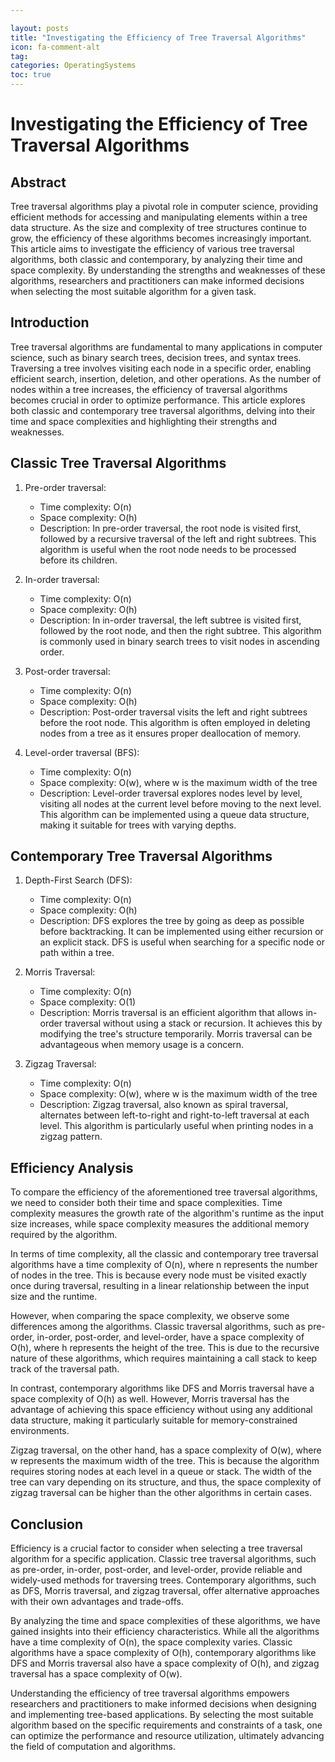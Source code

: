 ```yaml
---

layout: posts
title: "Investigating the Efficiency of Tree Traversal Algorithms"
icon: fa-comment-alt
tag:      
categories: OperatingSystems
toc: true
---
```




# Investigating the Efficiency of Tree Traversal Algorithms

## Abstract

Tree traversal algorithms play a pivotal role in computer science, providing efficient methods for accessing and manipulating elements within a tree data structure. As the size and complexity of tree structures continue to grow, the efficiency of these algorithms becomes increasingly important. This article aims to investigate the efficiency of various tree traversal algorithms, both classic and contemporary, by analyzing their time and space complexity. By understanding the strengths and weaknesses of these algorithms, researchers and practitioners can make informed decisions when selecting the most suitable algorithm for a given task.

## Introduction

Tree traversal algorithms are fundamental to many applications in computer science, such as binary search trees, decision trees, and syntax trees. Traversing a tree involves visiting each node in a specific order, enabling efficient search, insertion, deletion, and other operations. As the number of nodes within a tree increases, the efficiency of traversal algorithms becomes crucial in order to optimize performance. This article explores both classic and contemporary tree traversal algorithms, delving into their time and space complexities and highlighting their strengths and weaknesses.

## Classic Tree Traversal Algorithms

1. Pre-order traversal:
   - Time complexity: O(n)
   - Space complexity: O(h)
   - Description: In pre-order traversal, the root node is visited first, followed by a recursive traversal of the left and right subtrees. This algorithm is useful when the root node needs to be processed before its children.

2. In-order traversal:
   - Time complexity: O(n)
   - Space complexity: O(h)
   - Description: In in-order traversal, the left subtree is visited first, followed by the root node, and then the right subtree. This algorithm is commonly used in binary search trees to visit nodes in ascending order.

3. Post-order traversal:
   - Time complexity: O(n)
   - Space complexity: O(h)
   - Description: Post-order traversal visits the left and right subtrees before the root node. This algorithm is often employed in deleting nodes from a tree as it ensures proper deallocation of memory.

4. Level-order traversal (BFS):
   - Time complexity: O(n)
   - Space complexity: O(w), where w is the maximum width of the tree
   - Description: Level-order traversal explores nodes level by level, visiting all nodes at the current level before moving to the next level. This algorithm can be implemented using a queue data structure, making it suitable for trees with varying depths.

## Contemporary Tree Traversal Algorithms

1. Depth-First Search (DFS):
   - Time complexity: O(n)
   - Space complexity: O(h)
   - Description: DFS explores the tree by going as deep as possible before backtracking. It can be implemented using either recursion or an explicit stack. DFS is useful when searching for a specific node or path within a tree.

2. Morris Traversal:
   - Time complexity: O(n)
   - Space complexity: O(1)
   - Description: Morris traversal is an efficient algorithm that allows in-order traversal without using a stack or recursion. It achieves this by modifying the tree's structure temporarily. Morris traversal can be advantageous when memory usage is a concern.

3. Zigzag Traversal:
   - Time complexity: O(n)
   - Space complexity: O(w), where w is the maximum width of the tree
   - Description: Zigzag traversal, also known as spiral traversal, alternates between left-to-right and right-to-left traversal at each level. This algorithm is particularly useful when printing nodes in a zigzag pattern.

## Efficiency Analysis

To compare the efficiency of the aforementioned tree traversal algorithms, we need to consider both their time and space complexities. Time complexity measures the growth rate of the algorithm's runtime as the input size increases, while space complexity measures the additional memory required by the algorithm.

In terms of time complexity, all the classic and contemporary tree traversal algorithms have a time complexity of O(n), where n represents the number of nodes in the tree. This is because every node must be visited exactly once during traversal, resulting in a linear relationship between the input size and the runtime.

However, when comparing the space complexity, we observe some differences among the algorithms. Classic traversal algorithms, such as pre-order, in-order, post-order, and level-order, have a space complexity of O(h), where h represents the height of the tree. This is due to the recursive nature of these algorithms, which requires maintaining a call stack to keep track of the traversal path.

In contrast, contemporary algorithms like DFS and Morris traversal have a space complexity of O(h) as well. However, Morris traversal has the advantage of achieving this space efficiency without using any additional data structure, making it particularly suitable for memory-constrained environments.

Zigzag traversal, on the other hand, has a space complexity of O(w), where w represents the maximum width of the tree. This is because the algorithm requires storing nodes at each level in a queue or stack. The width of the tree can vary depending on its structure, and thus, the space complexity of zigzag traversal can be higher than the other algorithms in certain cases.

## Conclusion

Efficiency is a crucial factor to consider when selecting a tree traversal algorithm for a specific application. Classic tree traversal algorithms, such as pre-order, in-order, post-order, and level-order, provide reliable and widely-used methods for traversing trees. Contemporary algorithms, such as DFS, Morris traversal, and zigzag traversal, offer alternative approaches with their own advantages and trade-offs.

By analyzing the time and space complexities of these algorithms, we have gained insights into their efficiency characteristics. While all the algorithms have a time complexity of O(n), the space complexity varies. Classic algorithms have a space complexity of O(h), contemporary algorithms like DFS and Morris traversal also have a space complexity of O(h), and zigzag traversal has a space complexity of O(w).

Understanding the efficiency of tree traversal algorithms empowers researchers and practitioners to make informed decisions when designing and implementing tree-based applications. By selecting the most suitable algorithm based on the specific requirements and constraints of a task, one can optimize the performance and resource utilization, ultimately advancing the field of computation and algorithms.